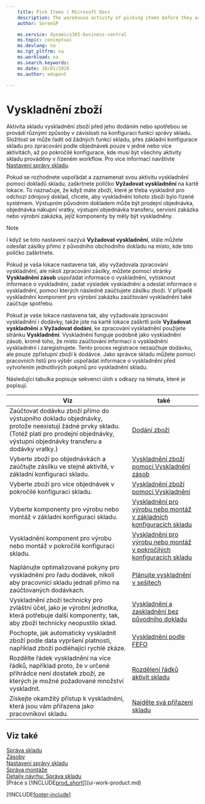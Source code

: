 ```yaml
---
    title: Pick Items | Microsoft Docs
    description: The warehouse activity of picking items before they are shipped or consumed is performed in different ways, depending on how warehouse management features are configured. The setup complexity can rank from no warehouse features, through basic warehouse configurations for order-by-order handling in one or more activities only, to advanced configurations where all warehouse activities must be performed in a directed workflow.
    author: SorenGP

    ms.service: dynamics365-business-central
    ms.topic: conceptual
    ms.devlang: na
    ms.tgt_pltfrm: na
    ms.workload: na
    ms.search.keywords:
    ms.date: 10/01/2020
    ms.author: edupont

---
```

# Vyskladnění zboží

Aktivita skladu vyskladnění zboží před jeho dodáním nebo spotřebou se provádí různými způsoby v závislosti na konfiguraci funkcí správy skladu. Složitost se může řadit od žádných funkcí skladu, přes základní konfigurace skladu pro zpracování podle objednávek pouze v jedné nebo více aktivitách, až po pokročilé konfigurace, kde musí být všechny aktivity skladu prováděny v řízeném workflow. Pro více informací navštivte [Nastavení správy skladu](warehouse-setup-warehouse.md).

Pokud se rozhodnete uspořádat a zaznamenat svou aktivitu vyskladnění pomocí dokladů skladu, zaškrtnete políčko **Vyžadovat vyskladnění** na kartě lokace. To naznačuje, že když máte zboží, které je třeba vyskladnit pro odchozí zdrojový doklad, chcete, aby vyskladnění tohoto zboží bylo řízené systémem. Výstupním původním dokladem může být prodejní objednávka, objednávka nákupní vratky, výstupní objednávka transferu, servisní zakázka nebo výrobní zakázka, jejíž komponenty by měly být vyskladněny.

> [!NOTE]
> I když se toto nastavení nazývá **Vyžadovat vyskladnění**, stále můžete odesílat zásilky přímo z původního obchodního dokladu na místo, kde toto políčko zaškrtnete.

Pokud je vaša lokace nastavena tak, aby vyžadovala zpracování vyskladnění, ale nikoli zpracování zásilky, můžete pomocí stránky **Vyskladnění zásob** uspořádat informace o vyskladnění, vytisknout informace o vyskladnění, zadat výsledek vyskladnění a odeslat informace o vyskladnění, pomocí kterých následně zaúčtujete zásilku zboží. V případě vyskladnění komponent pro výrobní zakázku zaúčtování vyskladnění také zaúčtuje spotřebu.

Pokud je vaše lokace nastavena tak, aby vyžadovala zpracování vyskladnění i dodávky, takže jste na kartě lokace zaškrtli pole **Vyžadovat vyskladnění** a **Vyžadovat dodání**, ke zpracování vyskladnění použijete stránku **Vyskladnění**. Vyskladnění funguje podobně jako vyskladnění zásob, kromě toho, že místo zaúčtování informací o vyskladnění vyskladnění i zaregistrujete. Tento proces registrace nezaúčtuje dodávku, ale pouze zpřístupní zboží k dodávce. Jako správce skladu můžete pomocí pracovních listů pro výběr uspořádat informace o vyskladnění před vytvořením jednotlivých pokynů pro vyskladnění skladu.

Následující tabulka popisuje sekvenci úloh s odkazy na témata, které je popisují.

| **Viz** | **také** |
|------------|-------------|  
| Zaúčtovat dodávku zboží přímo do výstupního dokladu objednávky, protože neexistují žádné prvky skladu. (Totéž platí pro prodejní objednávky, výstupní objednávky transferu a dodávky vratky.) | [Dodání zboží](warehouse-how-ship-items.md) |
| Vyberte zboží po objednávkách a zaúčtujte zásilku ve stejné aktivitě, v základní konfiguraci skladu. | [Vyskladnění zboží pomocí Vyskladnění zásob](warehouse-how-to-pick-items-with-inventory-picks.md) |
| Vyberte zboží pro více objednávek v pokročilé konfiguraci skladu. | [Vyskladnění zboží pomocí Vyskladnění](warehouse-how-to-pick-items-for-warehouse-shipment.md) |
| Vyberte komponenty pro výrobu nebo montáž v základní konfiguraci skladu. | [Vyskladnění pro výrobu nebo montáž v základních konfiguracích skladu](warehouse-how-to-pick-for-production.md) |
| Vyskladnění komponent pro výrobu nebo montáž v pokročilé konfiguraci skladu. | [Vyskladnění pro výrobu nebo montáž v pokročilých konfiguracích skladu](warehouse-how-to-pick-for-internal-operations-in-advanced-warehousing.md) |
| Naplánujte optimalizované pokyny pro vyskladnění pro řadu dodávek, nikoli aby pracovníci skladu jednali přímo na zaúčtovaných dodávkach. | [Plánujte vyskladnění v sešitech](warehouse-how-to-plan-picks-in-worksheets.md) |
| Vyskladnění zboží technicky pro zvláštní účel, jako je výrobní jednotka, která potřebuje další komponenty, tak, aby zboží technicky neopustilo sklad. | [Vyskladnění a zaskladnění bez původního dokladu](warehouse-how-to-create-put-aways-from-internal-put-aways.md) |
| Pochopte, jak automaticky vyskladnit zboží podle data vypršení platnosti, například zboží podléhající rychlé zkáze. | [Vyskladnění podle FEFO](warehouse-picking-by-fefo.md) |
| Rozdělte řádek vyskladnění na více řádků, například proto, že v určené přihrádce není dostatek zboží, ze kterých je možné požadované množství vyskladnit. | [Rozdělení řádků aktivit skladu](warehouse-how-to-split-warehouse-activity-lines.md) |
| Získejte okamžitý přístup k vyskladnění, která jsou vám přiřazena jako pracovníkovi skladu. | [Najděte svá přiřazení skladu](warehouse-how-to-find-your-warehouse-assignments.md) |

## Viz také
[Správa skladu](warehouse-manage-warehouse.md)    
[Zásoby](inventory-manage-inventory.md)    
[Nastavení správy skladu](warehouse-setup-warehouse.md)       
[Správa montáže](assembly-assemble-items.md)      
[Detaily návrhu: Správa skladu](design-details-warehouse-management.md)    
[Práce s [!INCLUDE[prod_short](includes/prod_short.md)]](ui-work-product.md)


[!INCLUDE[footer-include](includes/footer-banner.md)]